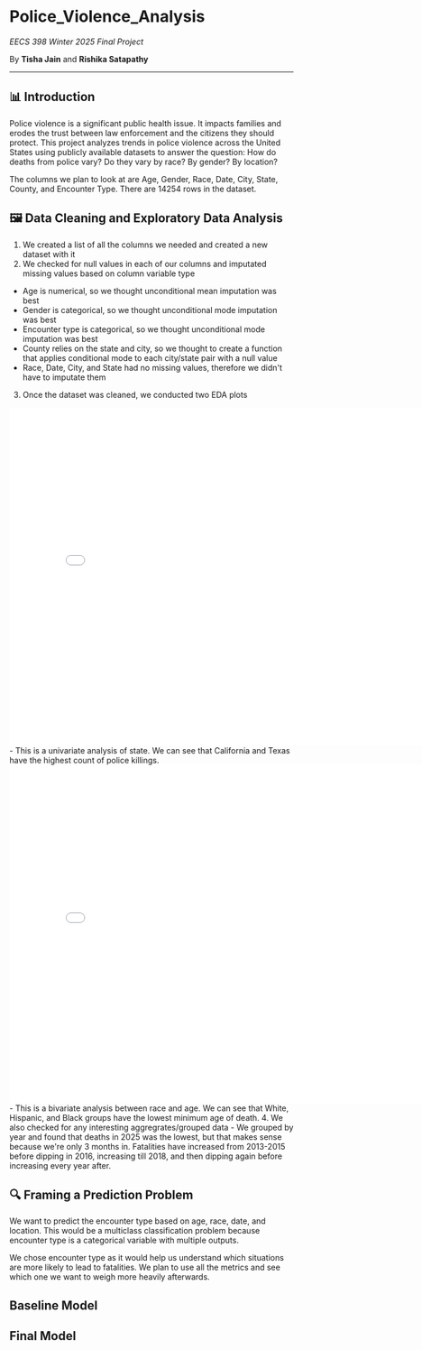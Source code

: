 # Police_Violence_Analysis
_EECS 398 Winter 2025 Final Project_

By **Tisha Jain** and **Rishika Satapathy**

---

## 📊 Introduction
Police violence is a significant public health issue. It impacts families and erodes the trust between law enforcement and the citizens they should protect. This project analyzes trends in police violence across the United States using publicly available datasets to answer the question: How do deaths from police vary? Do they vary by race? By gender? By location?

The columns we plan to look at are Age, Gender, Race, Date, City, State, County, and Encounter Type. There are 14254 rows in the dataset.

## 🖼️ Data Cleaning and Exploratory Data Analysis
1. We created a list of all the columns we needed and created a new dataset with it
2. We checked for null values in each of our columns and imputated missing values based on column variable type
- Age is numerical, so we thought unconditional mean imputation was best
- Gender is categorical, so we thought unconditional mode imputation was best
- Encounter type is categorical, so we thought unconditional mode imputation was best
- County relies on the state and city, so we thought to create a function that applies conditional mode to each city/state pair with a null value
- Race, Date, City, and State had no missing values, therefore we didn't have to imputate them
3. Once the dataset was cleaned, we conducted two EDA plots
<iframe
 src="assets/univariate.html"
 width="800"
 height="600"
 frameborder="0"
 ></iframe>
- This is a univariate analysis of state. We can see that California and Texas have the highest count of police killings.
 <iframe
 src="assets/bivariate.html"
 width="800"
 height="600"
 frameborder="0"
 ></iframe>
- This is a bivariate analysis between race and age. We can see that White, Hispanic, and Black groups have the lowest minimum age of death.
4. We also checked for any interesting aggregrates/grouped data
<!--- Embed table here ---->
- We grouped by year and found that deaths in 2025 was the lowest, but that makes sense because we're only 3 months in. Fatalities have increased from 2013-2015 before dipping in 2016, increasing till 2018, and then dipping again before increasing every year after.

## 🔍 Framing a Prediction Problem
We want to predict the encounter type based on age, race, date, and location. This would be a multiclass classification problem because encounter type is a categorical variable with multiple outputs.

We chose encounter type as it would help us understand which situations are more likely to lead to fatalities. We plan to use all the metrics and see which one we want to weigh more heavily afterwards.

## Baseline Model

## Final Model
 


